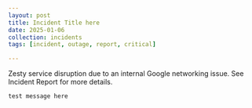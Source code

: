 ```yaml
---
layout: post
title: Incident Title here
date: 2025-01-06
collection: incidents
tags: [incident, outage, report, critical]

---
```


Zesty service disruption due to an internal Google networking issue. See Incident Report for more details.

```
test message here
```


